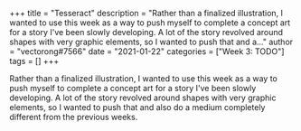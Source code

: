 +++
title = "Tesseract"
description = "Rather than a finalized illustration, I wanted to use this week as a way to push myself to complete a concept art for a story I've been slowly developing. A lot of the story revolved around shapes with very graphic elements, so I wanted to push that and a..."
author = "vectorong#7566"
date = "2021-01-22"
categories = ["Week 3: TODO"]
tags = []
+++

Rather than a finalized illustration, I wanted to use this week as a way to push myself to complete a concept art for a story I've been slowly developing. A lot of the story revolved around shapes with very graphic elements, so I wanted to push that and also do a medium completely different from the previous weeks.
